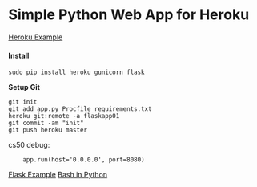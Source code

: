 # Simple Python Web App for Heroku

[Heroku Example](https://flaskapp01.herokuapp.com)

#### Install

    sudo pip install heroku gunicorn flask

**Setup Git**

    git init
    git add app.py Procfile requirements.txt 
    heroku git:remote -a flaskapp01
    git commit -am "init"
    git push heroku master
    
cs50 debug:

    	app.run(host='0.0.0.0', port=8080)

[Flask Example](http://flask.pocoo.org)
[Bash in Python](http://blog.nuventure.in/2014/09/04/executing-bash-commands-via-python)